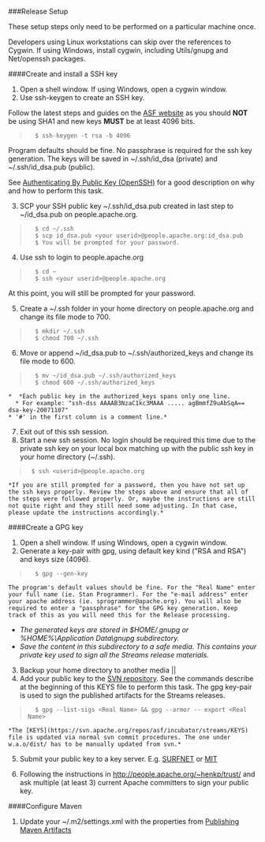 ###Release Setup

These setup steps only need to be performed on a particular machine once.

Developers using Linux workstations can skip over the references to Cygwin. If using Windows, install cygwin, including Utils/gnupg and Net/openssh packages.

####Create and install a SSH key

1. Open a shell window. If using Windows, open a cygwin window.
2. Use ssh-keygen to create an SSH key.

 Follow the latest steps and guides on the [ASF website](http://www.apache.org/dev/openpgp.html#generate-key) as you should **NOT** be using SHA1 and new keys **MUST** be at least 4096 bits.

>       $ ssh-keygen -t rsa -b 4096

 Program defaults should be fine. No passphrase is required for the ssh key generation. The keys will be saved in ~/.ssh/id_dsa (private) and ~/.ssh/id_dsa.pub (public).

  See [Authenticating By Public Key (OpenSSH)](http://www.networknewz.com/networknewz-10-20030707AuthenticatingbyPublicKeyOpenSSH.html) for a good description on why and how to perform this task.

3. SCP your SSH public key ~/.ssh/id_dsa.pub created in last step to ~/id_dsa.pub on people.apache.org.  
>       $ cd ~/.ssh  
>       $ scp id_dsa.pub <your userid>@people.apache.org:id_dsa.pub  
>       $ You will be prompted for your password.

4. Use ssh to login to people.apache.org

>       $ cd ~    
>       $ ssh <your userid>@people.apache.org  

  At this point, you will still be prompted for your password.

5.  Create a ~/.ssh folder in your home directory on people.apache.org and change its file mode to 700.

>       $ mkdir ~/.ssh  
>       $ chmod 700 ~/.ssh  

6. Move or append ~/id_dsa.pub to ~/.ssh/authorized_keys and change its file mode to 600.

>       $ mv ~/id_dsa.pub ~/.ssh/authorized_keys
>       $ chmod 600 ~/.ssh/authorized_keys

    *  *Each public key in the authorized_keys spans only one line.
      * For example: "ssh-dss AAAAB3NzaC1kc3MAAA ..... agBmmfZ9uAbSqA== dsa-key-20071107"
    * '#' in the first column is a comment line.*

7. Exit out of this ssh session.
8. Start a new ssh session. No login should be required this time due to the private ssh key on your local box matching up with the public ssh key in your home directory (~/.ssh).

>      $ ssh <userid>@people.apache.org

    *If you are still prompted for a password, then you have not set up the ssh keys properly. Review the steps above and ensure that all of the steps were followed properly. Or, maybe the instructions are still not quite right and they still need some adjusting. In that case, please update the instructions accordingly.*

####Create a GPG key

1. Open a shell window. If using Windows, open a cygwin window.
2. Generate a key-pair with gpg, using default key kind ("RSA and RSA") and keys size (4096).

>       $ gpg --gen-key

    The program's default values should be fine. For the "Real Name" enter your full name (ie. Stan Programmer). For the "e-mail address" enter your apache address (ie. sprogrammer@apache.org). You will also be required to enter a "passphrase" for the GPG key generation. Keep track of this as you will need this for the Release processing.

   * *The generated keys are stored in $HOME/.gnupg or %HOME%\Application Data\gnupg subdirectory.*
   * *Save the content in this subdirectory to a safe media. This contains your private key used to sign all the Streams release materials.*

3. Backup your home directory to another media ||
4. Add your public key to the [SVN repository](https://svn.apache.org/repos/asf/incubator/streams/KEYS). See the commands describe at the beginning of this KEYS file to perform this task. The gpg key-pair is used to sign the published artifacts for the Streams releases.

>       $ gpg --list-sigs <Real Name> && gpg --armor -- export <Real Name>

    *The [KEYS](https://svn.apache.org/repos/asf/incubator/streams/KEYS) file is updated via normal svn commit procedures. The one under w.a.o/dist/ has to be manually updated from svn.*

5. Submit your public key to a key server. E.g. [SURFNET](http://pgp.surfnet.nl:11371/) or [MIT](http://pgp.mit.edu/)

6. Following the instructions in http://people.apache.org/~henkp/trust/ and ask multiple (at least 3) current Apache committers to sign your public key.

####Configure Maven

1. Update your ~/.m2/settings.xml with the properties from [Publishing Maven Artifacts](http://www.apache.org/dev/publishing-maven-artifacts.html#dev-env)
